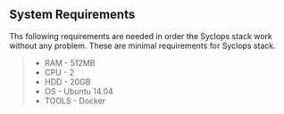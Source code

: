## System Requirements ##

Ths following requirements are needed in order the Syclops stack work without any problem. These are minimal requirements for Syclops stack.

> * RAM 	- 	512MB
> * CPU 	- 	2
> * HDD 	- 	20GB
> * OS 	    -	Ubuntu 14.04
> * TOOLS   - 	Docker


